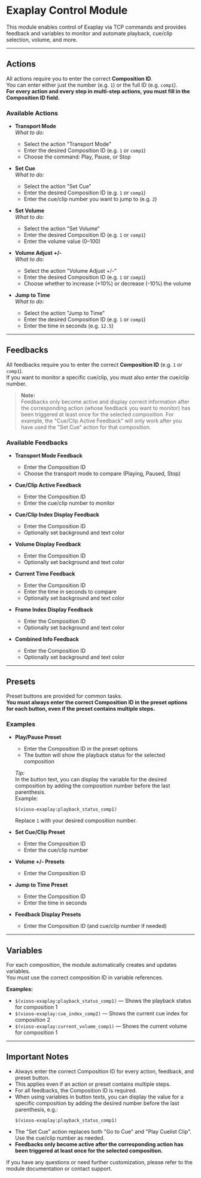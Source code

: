 # Exaplay Control Module

This module enables control of Exaplay via TCP commands and provides feedback and variables to monitor and automate playback, cue/clip selection, volume, and more.

---

## Actions

All actions require you to enter the correct **Composition ID**.  
You can enter either just the number (e.g. `1`) or the full ID (e.g. `comp1`).  
**For every action and every step in multi-step actions, you must fill in the Composition ID field.**

### Available Actions

- **Transport Mode**  
  *What to do:*  
  - Select the action "Transport Mode"  
  - Enter the desired Composition ID (e.g. `1` or `comp1`)  
  - Choose the command: Play, Pause, or Stop

- **Set Cue**  
  *What to do:*  
  - Select the action "Set Cue"  
  - Enter the desired Composition ID (e.g. `1` or `comp1`)  
  - Enter the cue/clip number you want to jump to (e.g. `2`)  

- **Set Volume**  
  *What to do:*  
  - Select the action "Set Volume"  
  - Enter the desired Composition ID (e.g. `1` or `comp1`)  
  - Enter the volume value (0–100)

- **Volume Adjust +/-**  
  *What to do:*  
  - Select the action "Volume Adjust +/-"  
  - Enter the desired Composition ID (e.g. `1` or `comp1`)  
  - Choose whether to increase (+10%) or decrease (-10%) the volume

- **Jump to Time**  
  *What to do:*  
  - Select the action "Jump to Time"  
  - Enter the desired Composition ID (e.g. `1` or `comp1`)  
  - Enter the time in seconds (e.g. `12.5`)  

---

## Feedbacks

All feedbacks require you to enter the correct **Composition ID** (e.g. `1` or `comp1`).  
If you want to monitor a specific cue/clip, you must also enter the cue/clip number.

> **Note:**  
> Feedbacks only become active and display correct information after the corresponding action (whose feedback you want to monitor) has been triggered at least once for the selected composition. For example, the "Cue/Clip Active Feedback" will only work after you have used the "Set Cue" action for that composition.

### Available Feedbacks

- **Transport Mode Feedback**  
  - Enter the Composition ID  
  - Choose the transport mode to compare (Playing, Paused, Stop)

- **Cue/Clip Active Feedback**  
  - Enter the Composition ID  
  - Enter the cue/clip number to monitor

- **Cue/Clip Index Display Feedback**  
  - Enter the Composition ID  
  - Optionally set background and text color

- **Volume Display Feedback**  
  - Enter the Composition ID  
  - Optionally set background and text color

- **Current Time Feedback**  
  - Enter the Composition ID  
  - Enter the time in seconds to compare  
  - Optionally set background and text color

- **Frame Index Display Feedback**  
  - Enter the Composition ID  
  - Optionally set background and text color

- **Combined Info Feedback**  
  - Enter the Composition ID  
  - Optionally set background and text color

---

## Presets

Preset buttons are provided for common tasks.  
**You must always enter the correct Composition ID in the preset options for each button, even if the preset contains multiple steps.**

### Examples

- **Play/Pause Preset**  
  - Enter the Composition ID in the preset options  
  - The button will show the playback status for the selected composition

  *Tip:*  
  In the button text, you can display the variable for the desired composition by adding the composition number before the last parenthesis.  
  Example:  
  ```
  $(vioso-exaplay:playback_status_comp1)
  ```
  Replace `1` with your desired composition number.

- **Set Cue/Clip Preset**  
  - Enter the Composition ID  
  - Enter the cue/clip number

- **Volume +/- Presets**  
  - Enter the Composition ID

- **Jump to Time Preset**  
  - Enter the Composition ID  
  - Enter the time in seconds

- **Feedback Display Presets**  
  - Enter the Composition ID (and cue/clip number if needed)

---

## Variables

For each composition, the module automatically creates and updates variables.  
You must use the correct composition ID in variable references.

**Examples:**  
- `$(vioso-exaplay:playback_status_comp1)` — Shows the playback status for composition 1  
- `$(vioso-exaplay:cue_index_comp2)` — Shows the current cue index for composition 2  
- `$(vioso-exaplay:current_volume_comp1)` — Shows the current volume for composition 1

---

## Important Notes

- Always enter the correct Composition ID for every action, feedback, and preset button.
- This applies even if an action or preset contains multiple steps.
- For all feedbacks, the Composition ID is required.
- When using variables in button texts, you can display the value for a specific composition by adding the desired number before the last parenthesis, e.g.:  
  ```
  $(vioso-exaplay:playback_status_comp1)
  ```
- The "Set Cue" action replaces both "Go to Cue" and "Play Cuelist Clip". Use the cue/clip number as needed.
- **Feedbacks only become active after the corresponding action has been triggered at least once for the selected composition.**

If you have any questions or need further customization, please refer to the module documentation or contact support.



